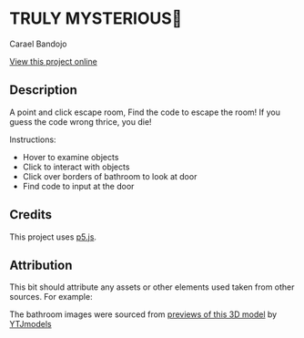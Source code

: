 # TRULY MYSTERIOUS🔎

Carael Bandojo

[View this project online](https://xiliyo.github.io/truly-mysterious/)

## Description

 A point and click escape room, 
 Find the code to escape the room!
 If you guess the code wrong thrice, you die!
 
 Instructions:
 - Hover to examine objects
 - Click to interact with objects
 - Click over borders of bathroom to look at door
 - Find code to input at the door

## Credits

This project uses [p5.js](https://p5js.org).

## Attribution

This bit should attribute any assets or other elements used taken from other sources. For example:

The bathroom images were sourced from [previews of this 3D model](https://www.turbosquid.com/3d-models/horror-bathroom-bath-3d-model-1331670) by [YTJmodels](https://www.youtube.com/@YTJmodels/videos)